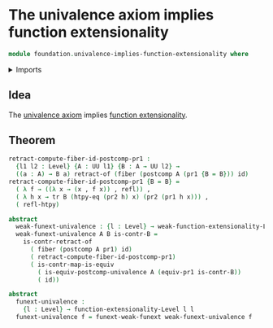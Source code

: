 # The univalence axiom implies function extensionality

```agda
module foundation.univalence-implies-function-extensionality where
```

<details><summary>Imports</summary>

```agda
open import foundation.dependent-pair-types
open import foundation.equivalence-induction
open import foundation.function-extensionality
open import foundation.postcomposition-functions
open import foundation.type-arithmetic-dependent-pair-types
open import foundation.universe-levels
open import foundation.weak-function-extensionality

open import foundation-core.contractible-maps
open import foundation-core.contractible-types
open import foundation-core.fibers-of-maps
open import foundation-core.function-types
open import foundation-core.homotopies
open import foundation-core.identity-types
open import foundation-core.retracts-of-types
open import foundation-core.transport-along-identifications
```

</details>

## Idea

The [univalence axiom](foundation-core.univalence.md) implies
[function extensionality](foundation.function-extensionality.md).

## Theorem

```agda
retract-compute-fiber-id-postcomp-pr1 :
  {l1 l2 : Level} {A : UU l1} {B : A → UU l2} →
  ((a : A) → B a) retract-of (fiber (postcomp A (pr1 {B = B})) id)
retract-compute-fiber-id-postcomp-pr1 {B = B} =
  ( λ f → ((λ x → (x , f x)) , refl)) ,
  ( λ h x → tr B (htpy-eq (pr2 h) x) (pr2 (pr1 h x))) ,
  ( refl-htpy)

abstract
  weak-funext-univalence : {l : Level} → weak-function-extensionality-Level l l
  weak-funext-univalence A B is-contr-B =
    is-contr-retract-of
      ( fiber (postcomp A pr1) id)
      ( retract-compute-fiber-id-postcomp-pr1)
      ( is-contr-map-is-equiv
        ( is-equiv-postcomp-univalence A (equiv-pr1 is-contr-B))
        ( id))

abstract
  funext-univalence :
    {l : Level} → function-extensionality-Level l l
  funext-univalence f = funext-weak-funext weak-funext-univalence f
```
